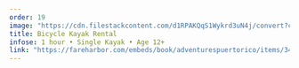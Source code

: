 ```yaml
---
order: 19
image: "https://cdn.filestackcontent.com/d1RPAKQqS1Wykrd3uN4j/convert?cache=true&compress=true&quality=90&w=1000&fit=max"
title: Bicycle Kayak Rental
infose: 1 hour • Single Kayak • Age 12+
link: "https://fareharbor.com/embeds/book/adventurespuertorico/items/340345/calendar/2025/10/?asn=fhdn&asn-ref=turisteandoenpuertorico&ref=turisteandoenpuertorico&marketplace=yes&flow=no&full-items=yes"
---
```


